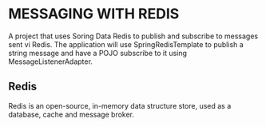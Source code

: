 # MESSAGING WITH REDIS

A project that uses Soring Data Redis to publish and subscribe to messages sent
vi Redis. The application will use SpringRedisTemplate to publish a string message
and have a POJO subscribe to it using MessageListenerAdapter.

## Redis
Redis is an open-source, in-memory data structure store, used as a database, cache
and message broker. 
